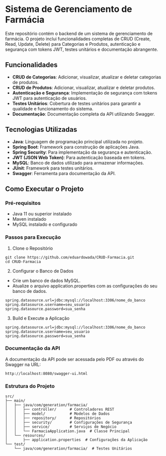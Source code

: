 # Sistema de Gerenciamento de Farmácia
Este repositório contém o backend de um sistema de gerenciamento de farmácia. O projeto inclui funcionalidades completas de CRUD (Create, Read, Update, Delete) para Categorias e Produtos, autenticação e segurança com tokens JWT, testes unitários e documentação abrangente.

## Funcionalidades

- <b>CRUD de Categorias</b>: Adicionar, visualizar, atualizar e deletar categorias de produtos.
- <b>CRUD de Produtos</b>: Adicionar, visualizar, atualizar e deletar produtos.
- <b>Autenticação e Segurança</b>: Implementação de segurança com tokens JWT para autenticação de usuários.
- <b>Testes Unitários</b>: Cobertura de testes unitários para garantir a qualidade e funcionamento do sistema.
- <b>Documentação</b>: Documentação completa da API utilizando Swagger.

## Tecnologias Utilizadas

- <b>Java</b>: Linguagem de programação principal utilizada no projeto.
- <b>Spring Boot</b>: Framework para construção de aplicações Java.
- <b>Spring Security</b>: Para implementação da segurança e autenticação.
- <b>JWT (JSON Web Token)</b>: Para autenticação baseada em tokens.
- <b>MySQL</b>: Banco de dados utilizado para armazenar informações.
- <b>JUnit</b>: Framework para testes unitários.
- <b>Swagger</b>: Ferramenta para documentação da API.

## Como Executar o Projeto

### Pré-requisitos

- Java 11 ou superior instalado
- Maven instalado
- MySQL instalado e configurado

### Passos para Execução

1. Clone o Repositório

```
git clone https://github.com/eduardowada/CRUD-Farmacia.git
cd CRUD-Farmacia
```

2. Configurar o Banco de Dados

- Crie um banco de dados MySQL.
- Atualize o arquivo application.properties com as configurações do seu banco de dados.

```
spring.datasource.url=jdbc:mysql://localhost:3306/nome_do_banco
spring.datasource.username=seu_usuario
spring.datasource.password=sua_senha
```

3. Build e Execute a Aplicação

```
spring.datasource.url=jdbc:mysql://localhost:3306/nome_do_banco
spring.datasource.username=seu_usuario
spring.datasource.password=sua_senha
```

### Documentação da API

A documentação da API pode ser acessada pelo PDF ou através do Swagger na URL:

```
http://localhost:8080/swagger-ui.html
```

### Estrutura do Projeto

```
src/
├── main/
│   ├── java/com/generation/farmacia/
│   │   ├── controller/      # Controladores REST
│   │   ├── model/           # Modelos de Dados
│   │   ├── repository/      # Repositórios
│   │   ├── security/        # Configurações de Segurança
│   │   ├── service/         # Serviços de Negócio
│   │   └── FarmaciaApplication.java  # Classe Principal
│   └── resources/
│       ├── application.properties  # Configurações da Aplicação
└── test/
    └── java/com/generation/farmacia/  # Testes Unitários
```
